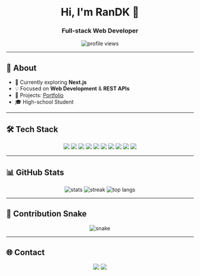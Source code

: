 <!-- ============================================================
 README — RanDK
 ------------------------------------------------------------ -->

<h1 align="center">Hi, I'm RanDK 👋</h1>
<h3 align="center">Full-stack Web Developer</h3>

<!-- visitor counter -->
<p align="center">
  <img src="https://komarev.com/ghpvc/?username=RKPYI&style=flat&color=0e75b6" alt="profile views"/>
</p>

---

## 🚀 About

- 🔭 Currently exploring **Next.js**
- 💡 Focused on **Web Development** & **REST APIs**
- 📁 Projects: [Portfolio](#)
- 🎓 High-school Student

---

## 🛠 Tech Stack

<div align="center">
  <img src="https://img.shields.io/badge/HTML5-E34F26?style=flat&logo=html5&logoColor=white"/>
  <img src="https://img.shields.io/badge/CSS3-1572B6?style=flat&logo=css3&logoColor=white"/>
  <img src="https://img.shields.io/badge/JavaScript-F7DF1E?style=flat&logo=javascript&logoColor=black"/>
  <img src="https://img.shields.io/badge/React-20232a?style=flat&logo=react&logoColor=61DAFB"/>
  <img src="https://img.shields.io/badge/Next.js-000000?style=flat&logo=nextdotjs&logoColor=white"/>
  <img src="https://img.shields.io/badge/Node.js-339933?style=flat&logo=nodedotjs&logoColor=white"/>
  <img src="https://img.shields.io/badge/Laravel-FF2D20?style=flat&logo=laravel&logoColor=white"/>
  <img src="https://img.shields.io/badge/Python-3776AB?style=flat&logo=python&logoColor=white"/>
  <img src="https://img.shields.io/badge/C%23-239120?style=flat&logo=c-sharp&logoColor=white"/>
  <img src="https://img.shields.io/badge/C-00599C?style=flat&logo=c&logoColor=white"/>
</div>

---

## 📊 GitHub Stats

<p align="center">
  <img src="https://github-readme-stats.vercel.app/api?username=RKPYI&show_icons=true&count_private=true&theme=transparent" alt="stats"/>
  <img src="https://github-readme-streak-stats.herokuapp.com/?user=RKPYI&theme=transparent&hide_border=true" alt="streak"/>
  <img src="https://github-readme-stats.vercel.app/api/top-langs/?username=RKPYI&layout=compact&theme=transparent" alt="top langs"/>
</p>

---

## 🐍 Contribution Snake

<p align="center">
  <img src="https://raw.githubusercontent.com/RKPYI/RKPYI/output/github-contribution-grid-snake.svg" alt="snake"/>
</p>

---

## 🌐 Contact

<p align="center">
  <a href="mailto:romagading@gmail.com"><img src="https://img.shields.io/badge/Gmail-D14836?style=flat&logo=gmail&logoColor=white"/></a>
  <a href="https://www.linkedin.com/in/rangga-danu-kusuma-62b34a310"><img src="https://img.shields.io/badge/LinkedIn-0077B5?style=flat&logo=linkedin&logoColor=white"/></a>
</p>

